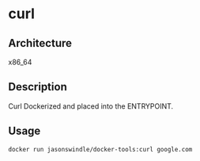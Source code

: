# curl

## Architecture
x86_64

## Description
Curl Dockerized and placed into the ENTRYPOINT.

## Usage
`docker run jasonswindle/docker-tools:curl google.com`
